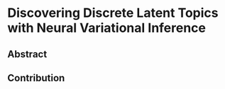 # Discovering Discrete Latent Topics with Neural Variational Inference

## Abstract

## Contribution
